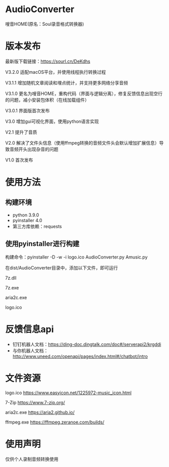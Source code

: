 # AudioConverter
嗖音HOME(原名：Soul录音格式转换器)

# 版本发布
最新版下载链接：https://sourl.cn/DeKdhs

V3.2.0 适配macOS平台，并使用线程执行转换过程

V3.1.1 增加随机文章阅读和埋点统计，并支持更多网络分享音频

V3.1.0 更名为嗖音HOME，重构代码（界面与逻辑分离），修复反馈信息出现空行的问题，减小安装包体积（在线加载组件）

V3.0.1 界面版首次发布

V3.0 增加gui可视化界面，使用python语言实现

V2.1 提升了音质

V2.0 解决了文件头信息（使用ffmpeg转换的音频文件头会默认增加扩展信息）导致音频开头出现杂音的问题

V1.0 首次发布

# 使用方法

## 构建环境
- python 3.9.0
- pyinstaller 4.0
- 第三方库依赖：requests

## 使用pyinstaller进行构建
构建命令：pyinstaller -D -w -i logo.ico AudioConverter.py Amusic.py

在dist/AudioConverter目录中，添加以下文件，即可运行

7z.dll

7z.exe

aria2c.exe

logo.ico

# 反馈信息api
- 钉钉机器人文档：https://ding-doc.dingtalk.com/doc#/serverapi2/krgddi
- 与你机器人文档：http://www.uneed.com/openapi/pages/index.html#/chatbot/intro

# 文件资源
logo.ico https://www.easyicon.net/1225972-music_icon.html

7-Zip https://www.7-zip.org/

aria2c.exe https://aria2.github.io/

ffmpeg.exe https://ffmpeg.zeranoe.com/builds/

# 使用声明
仅供个人录制音频转换使用
